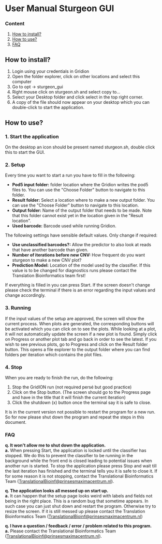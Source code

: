 # User Manual Sturgeon GUI

### Content

1. [How to install?](#how-to-install)
2. [How to use?](#how-to-use)
3. [FAQ](#faq)

## How to install?
1. Login using your credentials in Gridion
2. Open the folder explorer, click on other locations and select this computer
3. Go to opt -> sturgeon_gui
4. Right mouse click on sturgeon.sh and select copy to...
5. Select your Desktop folder and click select in the top right corner.
6. A copy of the file should now appear on your desktop which you can double-click to start the application.

## How to use?

### 1. Start the application
On the desktop an icon should be present named sturgeon.sh, double click this to start the GUI.

### 2. Setup
Every time you want to start a run you have to fill in the following:
* <b>Pod5 input folder:</b> folder location where the Gridion writes the pod5 files to. You can use the "Choose Folder" button to navigate to this folder.
* <b>Result folder:</b> Select a location where to make a new output folder. You can use the "Choose Folder" button to navigate to this location.
* <b>Output folder:</b> Name of the output folder that needs to be made. Note that this folder cannot exist yet in the location given in the "Result location".
* <b>Used barcode:</b> Barcode used while running Gridion.

The following settings have sensible default values. Only change if required:
* <b>Use unclassified barcodes?:</b> Allow the predictor to also look at reads that have another barcode than given.
* <b>Number of iterations before new CNV:</b> How frequent do you want sturgeon to make a new CNV plot?
* <b>Prediction Model:</b> Location of the model used by the classifier. If this value is to be changed for diagnostics runs please contact the Translation Bioinformatics team first!

If everything is filled in you can press Start. If the screen doesn't change please check the terminal if there is an error regarding the input values and change accordingly. 

### 3. Running
If the input values of the setup are approved, the screen will show the current process. 
When plots are generated, the corresponding buttons will be activated which you can click on to see the plots.
While looking at a plot, it will not automatically update the screen if a new plot is found. 
Simply click on Progress or another plot tab and go back in order to see the latest. 
If you wish to see previous plots, go to Progress and click on the Result folder button. 
This opens a file explorer to the output folder where you can find folders per iteration which contains the plot files.

### 4. Stop
When you are ready to finish the run, do the following:
1. Stop the GridION run (not required persé but good practice)
2. Click on the Stop button. (The screen should go to the Progress page and have in the title that it will finish the current iteration)
3. Click the shutdown (x) button once the terminal say it is safe to close.

It is in the current version not possible to restart the program for a new run. So for now please shut down the program and repeat the steps in this document.

### FAQ
<b>q. It won't allow me to shut down the application.</b>  
<b>a.</b> When pressing Start, the application is locked until the classifier has stopped. We do this to prevent the classifier to be running in the background while the front end is closed leading to potential issues when another run is started. To stop the application please press Stop and wait till the last iteration has finished and the terminal tells you it is safe to close it. If for some reason it is not stopping, contact the Translational Bioinformatics Team (TranslationalBioinf@prinsesmaximacentrum.nl).

<b>q. The application looks all messed up on start up.</b>    
<b>a.</b> It can happen that the setup page looks weird with labels and fields not being in the right place. This is a random bug that sometime appears. In such case you can just shut down and restart the program. Otherwise try to resize the screen. If it is still messed up please contact the Translation Bioinformatics Team (TranslationalBioinf@prinsesmaximacentrum.nl)

<b>q. I have a question / feedback / error / problem related to this program.</b>  
<b>a.</b> Please contact the Translational Bioinformatics Team (TranslationalBioinf@prinsesmaximacentrum.nl).